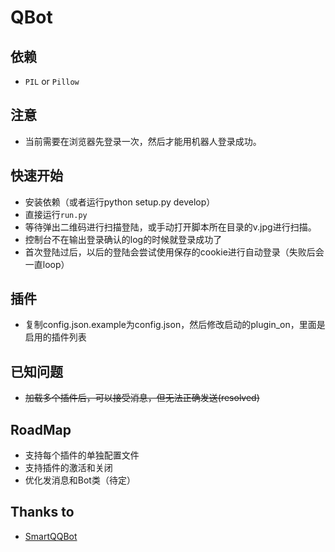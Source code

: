 QBot
=========

## 依赖
+ `PIL` or `Pillow`

## 注意
+ 当前需要在浏览器先登录一次，然后才能用机器人登录成功。

## 快速开始
+ 安装依赖（或者运行python setup.py develop）
+ 直接运行`run.py`
+ 等待弹出二维码进行扫描登陆，或手动打开脚本所在目录的v.jpg进行扫描。
+ 控制台不在输出登录确认的log的时候就登录成功了
+ 首次登陆过后，以后的登陆会尝试使用保存的cookie进行自动登录（失败后会一直loop）

## 插件
+ 复制config.json.example为config.json，然后修改启动的plugin_on，里面是启用的插件列表

## 已知问题
+ <s>加载多个插件后，可以接受消息，但无法正确发送(resolved)</s>

## RoadMap
+ 支持每个插件的单独配置文件
+ 支持插件的激活和关闭
+ 优化发消息和Bot类（待定）

## Thanks to
* [SmartQQBot](https://github.com/Yinzo/SmartQQBot)

